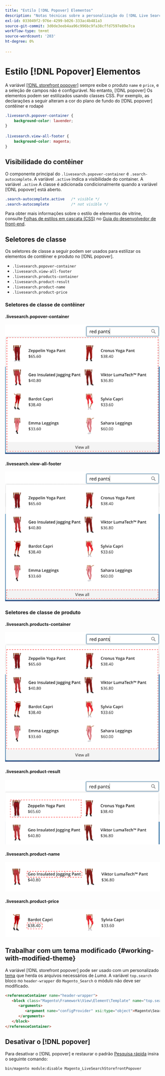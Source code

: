 ```yaml
---
title: "Estilo [!DNL Popover] Elementos"
description: "Notas técnicas sobre a personalização do [!DNL Live Search storefront popover]"
exl-id: 033049f2-976e-4299-b026-333ac4b481a3
source-git-commit: 3d0de3eeb4aa96c996bc9fa38cffd7597e89e7ca
workflow-type: tm+mt
source-wordcount: '203'
ht-degree: 0%

---
```


# Estilo [!DNL Popover] Elementos

A variável [[!DNL storefront popover]](storefront-popover.md) sempre exibe o produto `name` e `price`, e a seleção de campos não é configurável. No entanto, [!DNL popover] Os elementos podem ser estilizados usando classes CSS. Por exemplo, as declarações a seguir alteram a cor do plano de fundo do [!DNL popover] contêiner e rodapé

```css
.livesearch.popover-container {
    background-color: lavender;
}

.livesearch.view-all-footer {
    background-color: magenta;
}
```

## Visibilidade do contêiner

O componente principal do `.livesearch.popover-container` é `.search-autocomplete`.  A variável `.active` indica a visibilidade do container. A variável `.active` A classe é adicionada condicionalmente quando a variável [!DNL popover] está aberto.

```css
.search-autocomplete.active   /* visible */
.search-autocomplete          /* not visible */
```

Para obter mais informações sobre o estilo de elementos de vitrine, consulte [Folhas de estilos em cascata (CSS)](https://developer.adobe.com/commerce/frontend-core/guide/css/) no [Guia do desenvolvedor de front-end](https://developer.adobe.com/commerce/frontend-core/guide/).

## Seletores de classe

Os seletores de classe a seguir podem ser usados para estilizar os elementos de contêiner e produto no [!DNL popover].

* `.livesearch.popover-container`
* `.livesearch.view-all-footer`
* `.livesearch.products-container`
* `.livesearch.product-result`
* `.livesearch.product-name`
* `.livesearch.product-price`

### Seletores de classe de contêiner

#### .livesearch.popover-container

![[!DNL Popover] container](assets/livesearch-popover-container.png)

#### .livesearch.view-all-footer

![Exibir todos os rodapés](assets/livesearch-view-all-footer.png)

### Seletores de classe de produto

#### .livesearch.products-container

![Contêiner do produto](assets/livesearch-product-container.png)

#### .livesearch.product-result

![Resultado do produto](assets/livesearch-product-result.png)

#### .livesearch.product-name

![Nome do produto](assets/livesearch-product-name.png)

#### .livesearch.product-price

![Preço do produto](assets/livesearch-product-price.png)

## Trabalhar com um tema modificado {#working-with-modified-theme}

A variável [!DNL storefront popover] pode ser usado com um personalizado [tema](https://developer.adobe.com/commerce/frontend-core/guide/themes/) que herda os arquivos necessários de *Luma*. A variável `top.search` bloco no `header-wrapper` do `Magento_Search` o módulo não deve ser modificado.

```html
<referenceContainer name="header-wrapper">
   <block class="Magento\Framework\View\Element\Template" name="top.search" as="topSearch" template="Magento_Search::form.mini.phtml">
      <arguments>
         <argument name="configProvider" xsi:type="object">Magento\Search\ViewModel\ConfigProvider</argument>
      </arguments>
   </block>
</referenceContainer>
```

## Desativar o [!DNL popover]

Para desativar o [!DNL popover] e restaurar o padrão [Pesquisa rápida](https://experienceleague.adobe.com/docs/commerce-admin/catalog/catalog/search/search.html#quick-search) insira o seguinte comando:

```bash
bin/magento module:disable Magento_LiveSearchStorefrontPopover
```
